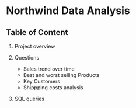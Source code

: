 # Northwind Data Analysis 

## Table of Content
1. Project overview
2. Questions
   - Sales trend over time
   - Best and worst selling Products
   - Key Customers
   - Shippping costs analysis
     
4. SQL queries
